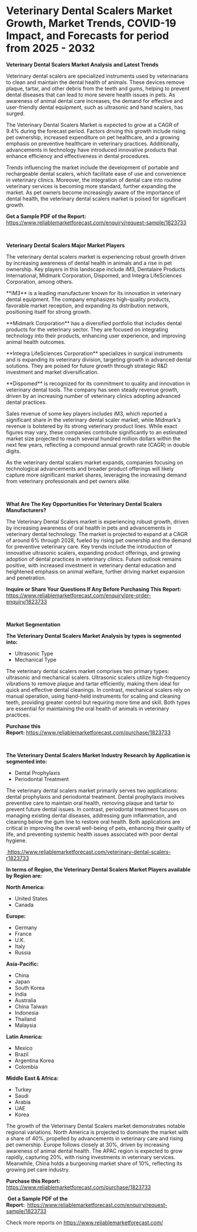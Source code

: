 <p><h1>Veterinary Dental Scalers Market Growth, Market Trends, COVID-19 Impact, and Forecasts for period from 2025 - 2032</h1></p><p><strong>Veterinary Dental Scalers Market Analysis and Latest Trends</strong></p>
<p><p>Veterinary dental scalers are specialized instruments used by veterinarians to clean and maintain the dental health of animals. These devices remove plaque, tartar, and other debris from the teeth and gums, helping to prevent dental diseases that can lead to more severe health issues in pets. As awareness of animal dental care increases, the demand for effective and user-friendly dental equipment, such as ultrasonic and hand scalers, has surged.</p><p>The Veterinary Dental Scalers Market is expected to grow at a CAGR of 9.4% during the forecast period. Factors driving this growth include rising pet ownership, increased expenditure on pet healthcare, and a growing emphasis on preventive healthcare in veterinary practices. Additionally, advancements in technology have introduced innovative products that enhance efficiency and effectiveness in dental procedures.</p><p>Trends influencing the market include the development of portable and rechargeable dental scalers, which facilitate ease of use and convenience in veterinary clinics. Moreover, the integration of dental care into routine veterinary services is becoming more standard, further expanding the market. As pet owners become increasingly aware of the importance of dental health, the veterinary dental scalers market is poised for significant growth.</p></p>
<p><strong>Get a Sample PDF of the Report:&nbsp;</strong> <a href="https://www.reliablemarketforecast.com/enquiry/request-sample/1823733?utm_campaign=2310&utm_medium=2&utm_source=Github&utm_content=ia&utm_term=03032025&utm_id=veterinary-dental-scalers">https://www.reliablemarketforecast.com/enquiry/request-sample/1823733</a></p>
<p>&nbsp;</p>
<p><strong>Veterinary Dental Scalers Major Market Players</strong></p>
<p><p>The veterinary dental scalers market is experiencing robust growth driven by increasing awareness of dental health in animals and a rise in pet ownership. Key players in this landscape include iM3, Dentalaire Products International, Midmark Corporation, Dispomed, and Integra LifeSciences Corporation, among others.</p><p>**iM3** is a leading manufacturer known for its innovation in veterinary dental equipment. The company emphasizes high-quality products, favorable market reception, and expanding its distribution network, positioning itself for strong growth. </p><p>**Midmark Corporation** has a diversified portfolio that includes dental products for the veterinary sector. They are focused on integrating technology into their products, enhancing user experience, and improving animal health outcomes.</p><p>**Integra LifeSciences Corporation** specializes in surgical instruments and is expanding its veterinary division, targeting growth in advanced dental solutions. They are poised for future growth through strategic R&D investment and market diversification.</p><p>**Dispomed** is recognized for its commitment to quality and innovation in veterinary dental tools. The company has seen steady revenue growth, driven by an increasing number of veterinary clinics adopting advanced dental practices.</p><p>Sales revenue of some key players includes iM3, which reported a significant share in the veterinary dental scaler market, while Midmark's revenue is bolstered by its strong veterinary product lines. While exact figures may vary, these companies contribute significantly to an estimated market size projected to reach several hundred million dollars within the next few years, reflecting a compound annual growth rate (CAGR) in double digits.</p><p>As the veterinary dental scalers market expands, companies focusing on technological advancements and broader product offerings will likely capture more significant market shares, leveraging the increasing demand from veterinary professionals and pet owners alike.</p></p>
<p>&nbsp;</p>
<p><strong>What Are The Key Opportunities For Veterinary Dental Scalers Manufacturers?</strong></p>
<p><p>The Veterinary Dental Scalers market is experiencing robust growth, driven by increasing awareness of oral health in pets and advancements in veterinary dental technology. The market is projected to expand at a CAGR of around 6% through 2028, fueled by rising pet ownership and the demand for preventive veterinary care. Key trends include the introduction of innovative ultrasonic scalers, expanding product offerings, and growing adoption of dental practices in veterinary clinics. Future outlook remains positive, with increased investment in veterinary dental education and heightened emphasis on animal welfare, further driving market expansion and penetration.</p></p>
<p><strong>Inquire or Share Your Questions If Any Before Purchasing This Report:</strong> <a href="https://www.reliablemarketforecast.com/enquiry/pre-order-enquiry/1823733?utm_campaign=2310&utm_medium=2&utm_source=Github&utm_content=ia&utm_term=03032025&utm_id=veterinary-dental-scalers">https://www.reliablemarketforecast.com/enquiry/pre-order-enquiry/1823733</a></p>
<p>&nbsp;</p>
<p><strong>Market Segmentation</strong></p>
<p><strong>The Veterinary Dental Scalers Market Analysis by types is segmented into:</strong></p>
<p><ul><li>Ultrasonic Type</li><li>Mechanical Type</li></ul></p>
<p><p>The veterinary dental scalers market comprises two primary types: ultrasonic and mechanical scalers. Ultrasonic scalers utilize high-frequency vibrations to remove plaque and tartar efficiently, making them ideal for quick and effective dental cleanings. In contrast, mechanical scalers rely on manual operation, using hand-held instruments for scaling and cleaning teeth, providing greater control but requiring more time and skill. Both types are essential for maintaining the oral health of animals in veterinary practices.</p></p>
<p><strong>Purchase this Report:&nbsp;</strong><a href="https://www.reliablemarketforecast.com/purchase/1823733?utm_campaign=2310&utm_medium=2&utm_source=Github&utm_content=ia&utm_term=03032025&utm_id=veterinary-dental-scalers">https://www.reliablemarketforecast.com/purchase/1823733</a></p>
<p>&nbsp;</p>
<p><strong>The Veterinary Dental Scalers Market Industry Research by Application is segmented into:</strong></p>
<p><ul><li>Dental Prophylaxis</li><li>Periodontal Treatment</li></ul></p>
<p><p>The veterinary dental scalers market primarily serves two applications: dental prophylaxis and periodontal treatment. Dental prophylaxis involves preventive care to maintain oral health, removing plaque and tartar to prevent future dental issues. In contrast, periodontal treatment focuses on managing existing dental diseases, addressing gum inflammation, and cleaning below the gum line to restore oral health. Both applications are critical in improving the overall well-being of pets, enhancing their quality of life, and preventing systemic health issues associated with poor dental hygiene.</p></p>
<p><a href="https://www.reliablemarketforecast.com/veterinary-dental-scalers-r1823733?utm_campaign=2310&utm_medium=2&utm_source=Github&utm_content=ia&utm_term=03032025&utm_id=veterinary-dental-scalers">&nbsp;https://www.reliablemarketforecast.com/veterinary-dental-scalers-r1823733</a></p>
<p><strong>In terms of Region, the Veterinary Dental Scalers Market Players available by Region are:</strong></p>
<p>
    <p> <strong> North America: </strong>
        <ul>
            <li>United States</li>
            <li>Canada</li>
        </ul>
        </p> 
    <p> <strong> Europe: </strong>
        <ul>
            <li>Germany</li>
            <li>France</li>
            <li>U.K.</li>
            <li>Italy</li>
            <li>Russia</li>
        </ul>
        </p> 
    <p> <strong> Asia-Pacific: </strong>
        <ul>
            <li>China</li>
            <li>Japan</li>
            <li>South Korea</li>
            <li>India</li>
            <li>Australia</li>
            <li>China Taiwan</li>
            <li>Indonesia</li>
            <li>Thailand</li>
            <li>Malaysia</li>
        </ul>
        </p> 
    <p> <strong> Latin America: </strong>
        <ul>
            <li>Mexico</li>
            <li>Brazil</li>
            <li>Argentina Korea</li>
            <li>Colombia</li>
        </ul>
        </p> 
    <p> <strong> Middle East & Africa: </strong>
        <ul>
            <li>Turkey</li>
            <li>Saudi</li>
            <li>Arabia</li>
            <li>UAE</li>
            <li>Korea</li>
        </ul>
    </p>
    </p>
<p><p>The growth of the Veterinary Dental Scalers market demonstrates notable regional variations. North America is projected to dominate the market with a share of 40%, propelled by advancements in veterinary care and rising pet ownership. Europe follows closely at 30%, driven by increasing awareness of animal dental health. The APAC region is expected to grow rapidly, capturing 20%, with rising investments in veterinary services. Meanwhile, China holds a burgeoning market share of 10%, reflecting its growing pet care industry.</p></p>
<p><strong>Purchase this Report: </strong><a href="https://www.reliablemarketforecast.com/purchase/1823733?utm_campaign=2310&utm_medium=2&utm_source=Github&utm_content=ia&utm_term=03032025&utm_id=veterinary-dental-scalers">https://www.reliablemarketforecast.com/purchase/1823733</a></p>
<p>&nbsp;<strong>Get a Sample PDF of the Report:&nbsp;&nbsp;</strong><a href="https://www.reliablemarketforecast.com/enquiry/request-sample/1823733?utm_campaign=2310&utm_medium=2&utm_source=Github&utm_content=ia&utm_term=03032025&utm_id=veterinary-dental-scalers">https://www.reliablemarketforecast.com/enquiry/request-sample/1823733</a></p>
<p><strong></strong></p>
<p>Check more reports on <a href="https://www.reliablemarketforecast.com/?utm_campaign=2310&utm_medium=2&utm_source=Github&utm_content=ia&utm_term=03032025&utm_id=veterinary-dental-scalers">https://www.reliablemarketforecast.com/</a></p>